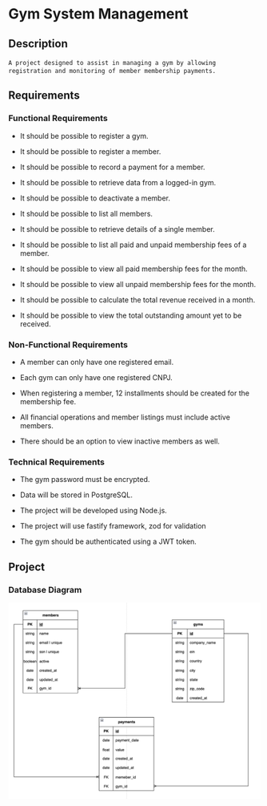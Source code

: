 # Gym System Management

## Description

```
A project designed to assist in managing a gym by allowing registration and monitoring of member membership payments.
```

## Requirements

### Functional Requirements

- It should be possible to register a gym.

- It should be possible to register a member.

- It should be possible to record a payment for a member.

- It should be possible to retrieve data from a logged-in gym.

- It should be possible to deactivate a member.

- It should be possible to list all members.

- It should be possible to retrieve details of a single member.

- It should be possible to list all paid and unpaid membership fees of a member.

- It should be possible to view all paid membership fees for the month.

- It should be possible to view all unpaid membership fees for the month.

- It should be possible to calculate the total revenue received in a month.

- It should be possible to view the total outstanding amount yet to be received.

### Non-Functional Requirements

- A member can only have one registered email.

- Each gym can only have one registered CNPJ.

- When registering a member, 12 installments should be created for the membership fee.

- All financial operations and member listings must include active members.

- There should be an option to view inactive members as well.

### Technical Requirements

- The gym password must be encrypted.

- Data will be stored in PostgreSQL.

- The project will be developed using Node.js.

- The project will use fastify framework, zod for validation

- The gym should be authenticated using a JWT token.

## Project

### Database Diagram
![](imgs/database-diagram.png)